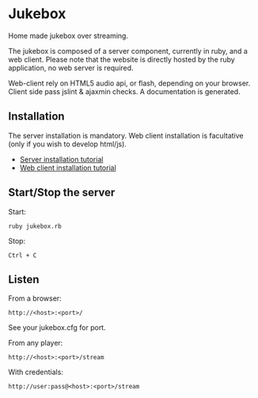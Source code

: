 # Jukebox

Home made jukebox over streaming.


The jukebox is composed of a server component, currently in ruby, and a web client.
Please note that the website is directly hosted by the ruby application, no web server is required.

Web-client rely on HTML5 audio api, or flash, depending on your browser.
Client side pass jslint & ajaxmin checks.
A documentation is generated.

## Installation

The server installation is mandatory.
Web client installation is facultative (only if you wish to develop html/js).

* [Server installation tutorial](ServerInstallation)
* [Web client installation tutorial](gruntjs)

## Start/Stop the server

Start:

	ruby jukebox.rb

Stop:

	Ctrl + C

## Listen

From a browser:

	http://<host>:<port>/

See your jukebox.cfg for port.

From any player:

	http://<host>:<port>/stream

With credentials:

	http://user:pass@<host>:<port>/stream
